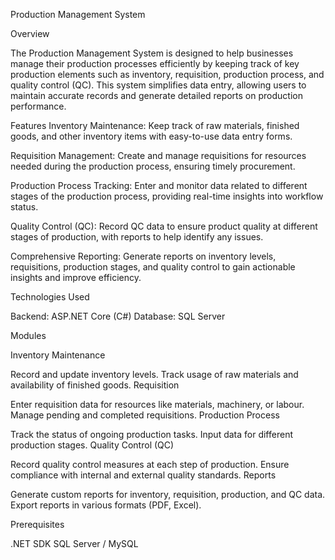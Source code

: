 Production Management System




Overview


The Production Management System is designed to help businesses manage their production processes efficiently by keeping track of key production elements such as inventory, requisition, production process, and quality control (QC). This system simplifies data entry, allowing users to maintain accurate records and generate detailed reports on production performance.

Features
Inventory Maintenance: Keep track of raw materials, finished goods, and other inventory items with easy-to-use data entry forms.

Requisition Management: Create and manage requisitions for resources needed during the production process, ensuring timely procurement.

Production Process Tracking: Enter and monitor data related to different stages of the production process, providing real-time insights into workflow status.

Quality Control (QC): Record QC data to ensure product quality at different stages of production, with reports to help identify any issues.

Comprehensive Reporting: Generate reports on inventory levels, requisitions, production stages, and quality control to gain actionable insights and improve efficiency.

Technologies Used


Backend: ASP.NET Core (C#)
Database: SQL Server 



Modules



Inventory Maintenance

Record and update inventory levels.
Track usage of raw materials and availability of finished goods.
Requisition

Enter requisition data for resources like materials, machinery, or labour.
Manage pending and completed requisitions.
Production Process

Track the status of ongoing production tasks.
Input data for different production stages.
Quality Control (QC)

Record quality control measures at each step of production.
Ensure compliance with internal and external quality standards.
Reports

Generate custom reports for inventory, requisition, production, and QC data.
Export reports in various formats (PDF, Excel).




Prerequisites


.NET SDK
SQL Server / MySQL
